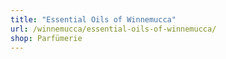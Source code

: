 ```yaml
---
title: "Essential Oils of Winnemucca"
url: /winnemucca/essential-oils-of-winnemucca/
shop: Parfümerie
---
```

